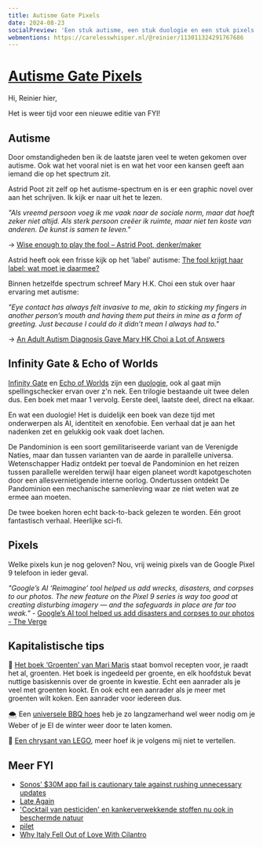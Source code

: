 ```yaml
---
title: Autisme Gate Pixels
date: 2024-08-23
socialPreview: 'Een stuk autisme, een stuk duologie en een stuk pixels die niet te vertrouwen zijn'
webmentions: https://carelesswhisper.nl/@reinier/113011324291767686
---
```


# [Autisme Gate Pixels](https://reinier.fyi/nieuwsbrief/22-autisme-gate-pixels/)

Hi, Reinier hier,

Het is weer tijd voor een nieuwe editie van FYI!

## Autisme

Door omstandigheden ben ik de laatste jaren veel te weten gekomen over autisme. Ook wat het vooral niet is en wat het voor een kansen geeft aan iemand die op het spectrum zit.

Astrid Poot zit zelf op het autisme-spectrum en is er een graphic novel over aan het schrijven. Ik kijk er naar uit het te lezen.

*"Als vreemd persoon voeg ik me vaak naar de sociale norm, maar dat hoeft zeker niet altijd. Als sterk persoon creëer ik ruimte, maar niet ten koste van anderen. De kunst is samen te leven."*

→ [Wise enough to play the fool – Astrid Poot, denker/maker](https://astridpoot.nl/2024/03/20/wise-enough-to-play-the-fool/)

Astrid heeft ook een frisse kijk op het 'label' autisme: [The fool krijgt haar label: wat moet je daarmee?](https://astridpoot.nl/2024/07/30/the-fool-krijgt-haar-label-wat-moet-je-daarmee/)

Binnen hetzelfde spectrum schreef Mary H.K. Choi een stuk over haar ervaring met autisme:

*"Eye contact has always felt invasive to me, akin to sticking my fingers in another person’s mouth and having them put theirs in mine as a form of greeting. Just because I could do it didn’t mean I always had to."*

→ [An Adult Autism Diagnosis Gave Mary HK Choi a Lot of Answers](https://www.thecut.com/article/mary-hk-choi-adult-autism-diagnosis.html)


## Infinity Gate & Echo of Worlds

[Infinity Gate](https://www.goodreads.com/book/show/61237044-infinity-gate) en [Echo of Worlds](https://www.goodreads.com/book/show/181031840-echo-of-worlds) zijn een [duologie](https://nl.wikipedia.org/wiki/Duologie), ook al gaat mijn spellingschecker ervan over z'n nek. Een trilogie bestaande uit twee delen dus. Een boek met maar 1 vervolg. Eerste deel, laatste deel, direct na elkaar.

En wat een duologie! Het is duidelijk een boek van deze tijd met onderwerpen als AI, identiteit en xenofobie. Een verhaal dat je aan het nadenken zet en gelukkig ook vaak doet lachen. 

De Pandominion is een soort gemilitariseerde variant van de Verenigde Naties, maar dan tussen varianten van de aarde in parallelle universa. Wetenschapper Hadiz ontdekt per toeval de Pandominion en het reizen tussen parallelle werelden terwijl haar eigen planeet wordt kapotgeschoten door een allesvernietigende interne oorlog. Ondertussen ontdekt De Pandominion een mechanische samenleving waar ze niet weten wat ze ermee aan moeten.

De twee boeken horen echt back-to-back gelezen te worden. Eén groot fantastisch verhaal. Heerlijke sci-fi.

## Pixels

Welke pixels kun je nog geloven? Nou, vrij weinig pixels van de Google Pixel 9 telefoon in ieder geval.

*"Google’s AI ‘Reimagine’ tool helped us add wrecks, disasters, and corpses to our photos. The new feature on the Pixel 9 series is way too good at creating disturbing imagery — and the safeguards in place are far too weak."* - [Google’s AI tool helped us add disasters and corpses to our photos - The Verge](https://www.theverge.com/2024/8/21/24224084/google-pixel-9-reimagine-ai-photos)

## Kapitalistische tips

📗 [Het boek ‘Groenten’ van Mari Maris](https://partner.bol.com/click/click?p=2&t=url&s=1066120&f=TXL&url=https%3A%2F%2Fwww.bol.com%2Fnl%2Fnl%2Fp%2Fgroenten%2F9300000042258505%2F&name=Groenten%2C%20Mari%20Maris) staat bomvol recepten voor, je raadt het al, groenten. Het boek is ingedeeld per groente, en elk hoofdstuk bevat nuttige basiskennis over de groente in kwestie. Echt een aanrader als je veel met groenten kookt. En ook echt een aanrader als je meer met groenten wilt koken. Een aanrader voor iedereen dus.

🌨️ Een [universele BBQ hoes](https://partner.bol.com/click/click?p=2&t=url&s=1066120&f=TXL&url=https%3A%2F%2Fwww.bol.com%2Fnl%2Fnl%2Fp%2Fbarbecue-hoes-rond-o-57cm-bbq-waterdicht-o-a-weber-cadac%2F9200000124570998%2F&name=Barbecue%20Hoes%20Rond%20-%20%C3%B8%2057cm%20BBQ%20-%20Waterdicht%20-...) heb je zo langzamerhand wel weer nodig om je Weber of je EI de winter weer door te laten komen.

🧱 [Een chrysant van LEGO](https://partner.bol.com/click/click?p=2&t=url&s=1066120&f=TXL&url=https%3A%2F%2Fwww.bol.com%2Fnl%2Fnl%2Fp%2Flego-icons-chrysant-botanical-collection-10368%2F9300000175725313%2F&name=LEGO%20Icons%20Chrysant%20-%20Botanical%20Collection%20-%2010368), meer hoef ik je volgens mij niet te vertellen.

## Meer FYI

- [Sonos’ $30M app fail is cautionary tale against rushing unnecessary updates](https://arstechnica.com/gadgets/2024/08/app-redesign-blowback-will-cost-sonos-up-to-30-million-ceo-says/)
- [Late Again](https://randsinrepose.com/archives/late-again/)
- ['Cocktail van pesticiden' en kankerverwekkende stoffen nu ook in beschermde natuur](https://www.gld.nl/nieuws/8164677/cocktail-van-pesticiden-en-kankerverwekkende-stoffen-nu-ook-in-beschermde-natuur)
- [pilet](https://soulscircuit.com/pilet)
- [Why Italy Fell Out of Love With Cilantro](https://www.atlasobscura.com/articles/what-are-italian-herbs)
